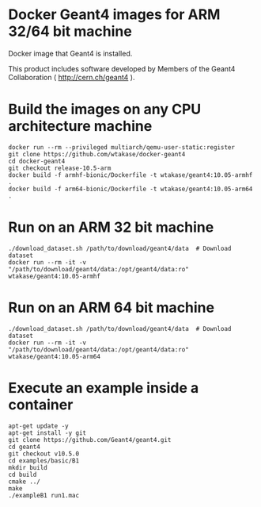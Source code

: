 Docker Geant4 images for ARM 32/64 bit machine
====

Docker image that Geant4 is installed.

This product includes software developed by Members of the Geant4 Collaboration ( http://cern.ch/geant4 ).

# Build the images on any CPU architecture machine
```
docker run --rm --privileged multiarch/qemu-user-static:register
git clone https://github.com/wtakase/docker-geant4
cd docker-geant4
git checkout release-10.5-arm
docker build -f armhf-bionic/Dockerfile -t wtakase/geant4:10.05-armhf .
docker build -f arm64-bionic/Dockerfile -t wtakase/geant4:10.05-arm64 .
```

# Run on an ARM 32 bit machine
```
./download_dataset.sh /path/to/download/geant4/data  # Download dataset
docker run --rm -it -v "/path/to/download/geant4/data:/opt/geant4/data:ro" wtakase/geant4:10.05-armhf
```

# Run on an ARM 64 bit machine
```
./download_dataset.sh /path/to/download/geant4/data  # Download dataset
docker run --rm -it -v "/path/to/download/geant4/data:/opt/geant4/data:ro" wtakase/geant4:10.05-arm64
```

# Execute an example inside a container
```
apt-get update -y
apt-get install -y git
git clone https://github.com/Geant4/geant4.git
cd geant4
git checkout v10.5.0
cd examples/basic/B1
mkdir build
cd build
cmake ../
make
./exampleB1 run1.mac
```
